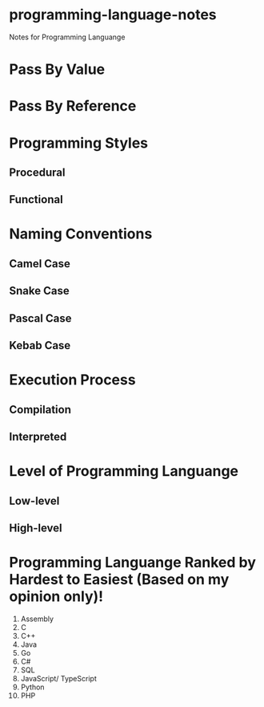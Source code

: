 # programming-language-notes
Notes for Programming Languange

# Pass By Value
# Pass By Reference

# Programming Styles
## Procedural
## Functional

# Naming Conventions
## Camel Case
## Snake Case
## Pascal Case
## Kebab Case

# Execution Process
## Compilation
## Interpreted

# Level of Programming Languange
## Low-level
## High-level


# Programming Languange Ranked by Hardest to Easiest (Based on my opinion only)!
1. Assembly
2. C
3. C++
4. Java
5. Go
6. C#
7. SQL
8. JavaScript/ TypeScript
9. Python
10. PHP
